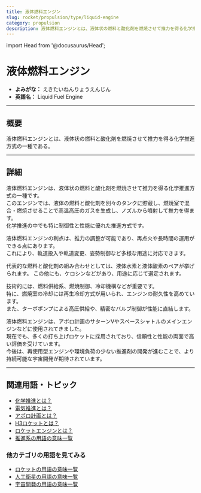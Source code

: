 ```yaml
---
title: 液体燃料エンジン
slug: rocket/propulsion/type/liquid-engine
category: propulsion
description: 液体燃料エンジンとは、液体状の燃料と酸化剤を燃焼させて推力を得る化学推進方式の一種である。
---
```


import Head from '@docusaurus/Head';

<Head>
  <script type="application/ld+json">
    {`{
      "@context": "https://schema.org",
      "@type": "DefinedTerm",
      "name": "液体燃料エンジン",
      "inDefinedTermSet": "https://www.space-portal.org",
      "termCode": "rocket/propulsion/type/liquid-engine",
      "description": "液体燃料エンジンとは、液体状の燃料と酸化剤を燃焼させて推力を得る化学推進方式の一種である。",
      "url": "https://www.space-portal.org/docs/rocket/propulsion/type/liquid-engine"
    }`}
  </script>
</Head>

# 液体燃料エンジン

- **よみがな：** えきたいねんりょうえんじん  
- **英語名：** Liquid Fuel Engine  

---

## 概要

液体燃料エンジンとは、液体状の燃料と酸化剤を燃焼させて推力を得る化学推進方式の一種である。

---

## 詳細

液体燃料エンジンは、液体状の燃料と酸化剤を燃焼させて推力を得る化学推進方式の一種です。  
このエンジンでは、液体の燃料と酸化剤を別々のタンクに貯蔵し、燃焼室で混合・燃焼させることで高温高圧のガスを生成し、ノズルから噴射して推力を得ます。  
化学推進の中でも特に制御性と性能に優れた推進方式です。  

液体燃料エンジンの利点は、推力の調整が可能であり、再点火や長時間の運用ができる点にあります。  
これにより、軌道投入や軌道変更、姿勢制御など多様な用途に対応できます。  

代表的な燃料と酸化剤の組み合わせとしては、液体水素と液体酸素のペアが挙げられます。
この他にも、ケロシンなどがあり、用途に応じて選定されます。  

技術的には、燃料供給系、燃焼制御、冷却機構などが重要です。  
特に、燃焼室の冷却には再生冷却方式が用いられ、エンジンの耐久性を高めています。  
また、ターボポンプによる高圧供給や、精密なバルブ制御が性能に直結します。  

液体燃料エンジンは、アポロ計画のサターンVやスペースシャトルのメインエンジンなどに使用されてきました。  
現在でも、多くの打ち上げロケットに採用されており、信頼性と性能の両面で高い評価を受けています。  
今後は、再使用型エンジンや環境負荷の少ない推進剤の開発が進むことで、より持続可能な宇宙開発が期待されています。

---

## 関連用語・トピック
- [化学推進とは？](rocket/propulsion/type/chemical-propulsion)
- [電気推進とは？](rocket/propulsion/type/electric-propulsion)
- [アポロ計画とは？](glossary/history/apollo-program)
- [H3ロケットとは？](rocket/index/h3-rocket)
- [ロケットエンジンとは？](rocket/propulsion/rocket-engine)
- [推進系の用語の意味一覧](category/propulsion)

### 他カテゴリの用語を見てみる
- [ロケットの用語の意味一覧](category/rocket)
- [人工衛星の用語の意味一覧](category/satellite)
- [宇宙開発の用語の意味一覧](category/glossary)